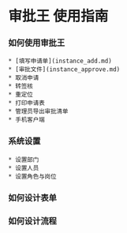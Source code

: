 # 审批王 使用指南

### 如何使用审批王

    * [填写申请单](instance_add.md)
    * [审批文件](instance_approve.md)
    * 取消申请
    * 转签核
    * 重定位
    * 打印申请表
    * 管理员导出审批清单
    * 手机客户端

### 系统设置

    * 设置部门
    * 设置人员
    * 设置角色与岗位

### 如何设计表单

### 如何设计流程

